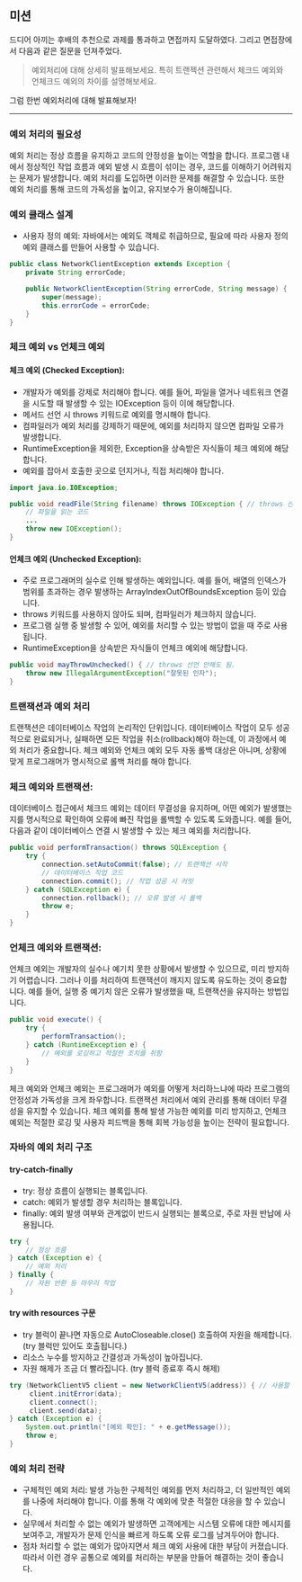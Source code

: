 ## 미션

드디어 아끼는 후배의 추천으로 과제를 통과하고 면접까지 도달하였다. 그리고 면접장에서 다음과 같은 질문을 던져주었다.

> 예외처리에 대해 상세히 발표해보세요. 특히 트랜젝션 관련해서 체크드 예외와 언체크드 예외의 차이를 설명해보세요.

그럼 한번 예외처리에 대해 발표해보자!

---------

### 예외 처리의 필요성
예외 처리는 정상 흐름을 유지하고 코드의 안정성을 높이는 역할을 합니다.
프로그램 내에서 정상적인 작업 흐름과 예외 발생 시 흐름이 섞이는 경우, 코드를 이해하기 어려워지는 문제가 발생합니다. 
예외 처리를 도입하면 이러한 문제를 해결할 수 있습니다.
또한 예외 처리를 통해 코드의 가독성을 높이고, 유지보수가 용이해집니다.

### 예외 클래스 설계
- 사용자 정의 예외: 자바에서는 예외도 객체로 취급하므로, 필요에 따라 사용자 정의 예외 클래스를 만들어 사용할 수 있습니다.
```java
public class NetworkClientException extends Exception {
    private String errorCode;

    public NetworkClientException(String errorCode, String message) {
        super(message);
        this.errorCode = errorCode;
    }
}
```

### 체크 예외 vs 언체크 예외
#### 체크 예외 (Checked Exception):
- 개발자가 예외를 강제로 처리해야 합니다. 예를 들어, 파일을 열거나 네트워크 연결을 시도할 때 발생할 수 있는 IOException 등이 이에 해당합니다.
- 메서드 선언 시 throws 키워드로 예외를 명시해야 합니다.
- 컴파일러가 예외 처리를 강제하기 때문에, 예외를 처리하지 않으면 컴파일 오류가 발생합니다.
- RuntimeException을 제외한, Exception을 상속받은 자식들이 체크 예외에 해당합니다.
- 예외를 잡아서 호출한 곳으로 던지거나, 직접 처리해야 합니다.

```java
import java.io.IOException;

public void readFile(String filename) throws IOException { // throws 선언 필수
    // 파일을 읽는 코드
    ...
    throw new IOException();
}
```

#### 언체크 예외 (Unchecked Exception):
- 주로 프로그래머의 실수로 인해 발생하는 예외입니다. 예를 들어, 배열의 인덱스가 범위를 초과하는 경우 발생하는 ArrayIndexOutOfBoundsException 등이 있습니다.
- throws 키워드를 사용하지 않아도 되며, 컴파일러가 체크하지 않습니다.
- 프로그램 실행 중 발생할 수 있어, 예외를 처리할 수 있는 방법이 없을 때 주로 사용됩니다.
- RuntimeException을 상속받은 자식들이 언체크 예외에 해당합니다.

```java
public void mayThrowUnchecked() { // throws 선언 안해도 됨.
    throw new IllegalArgumentException("잘못된 인자");
}
```

### 트랜잭션과 예외 처리
트랜잭션은 데이터베이스 작업의 논리적인 단위입니다. 데이터베이스 작업이 모두 성공적으로 완료되거나, 실패하면 모든 작업을 취소(rollback)해야 하는데, 이 과정에서 예외 처리가 중요합니다.
체크 예외와 언체크 예외 모두 자동 롤백 대상은 아니며, 상황에 맞게 프로그래머가 명시적으로 롤백 처리를 해야 합니다.

### 체크 예외와 트랜잭션:
데이터베이스 접근에서 체크드 예외는 데이터 무결성을 유지하며, 어떤 예외가 발생했는지를 명시적으로 확인하여 오류에 빠진 작업을 롤백할 수 있도록 도와줍니다.
예를 들어, 다음과 같이 데이터베이스 연결 시 발생할 수 있는 체크 예외를 처리합니다.
```java
public void performTransaction() throws SQLException {
    try {
        connection.setAutoCommit(false); // 트랜잭션 시작
        // 데이터베이스 작업 코드
        connection.commit(); // 작업 성공 시 커밋
    } catch (SQLException e) {
        connection.rollback(); // 오류 발생 시 롤백
        throw e;
    }
}
```

### 언체크 예외와 트랜잭션:
언체크 예외는 개발자의 실수나 예기치 못한 상황에서 발생할 수 있으므로, 미리 방지하기 어렵습니다. 그러나 이를 처리하여 트랜잭션이 깨지지 않도록 유도하는 것이 중요합니다.
예를 들어, 실행 중 예기치 않은 오류가 발생했을 때, 트랜잭션을 유지하는 방법입니다.
```java
public void execute() {
    try {
        performTransaction();
    } catch (RuntimeException e) {
        // 예외를 로깅하고 적절한 조치를 취함
    }
}
```
체크 예외와 언체크 예외는 프로그래머가 예외를 어떻게 처리하느냐에 따라 프로그램의 안정성과 가독성을 크게 좌우합니다. 트랜잭션 처리에서 예외 관리를 통해 데이터 무결성을 유지할 수 있습니다. 
체크 예외를 통해 발생 가능한 예외를 미리 방지하고, 언체크 예외는 적절한 로깅 및 사용자 피드백을 통해 회복 가능성을 높이는 전략이 필요합니다.

### 자바의 예외 처리 구조
#### try-catch-finally
- try: 정상 흐름이 실행되는 블록입니다.
- catch: 예외가 발생할 경우 처리하는 블록입니다.
- finally: 예외 발생 여부와 관계없이 반드시 실행되는 블록으로, 주로 자원 반납에 사용됩니다.

```java
try {
    // 정상 흐름
} catch (Exception e) {
    // 예외 처리
} finally {
    // 자원 반환 등 마무리 작업
}
```
#### try with resources 구문
- try 블럭이 끝나면 자동으로 AutoCloseable.close() 호출하여 자원을 해제합니다. (try 블럭만 있어도 호출됩니다.)
- 리소스 누수를 방지하고 간결성과 가독성이 높아집니다.
- 자원 해제가 조금 더 빨라집니다. (try 블럭 종료후 즉시 해제)
```java
try (NetworkClientV5 client = new NetworkClientV5(address)) { // 사용할 자원 명시
     client.initError(data);
     client.connect();
     client.send(data);
} catch (Exception e) {
    System.out.println("[예외 확인]: " + e.getMessage()); 
    throw e;
}
```

### 예외 처리 전략
- 구체적인 예외 처리: 발생 가능한 구체적인 예외를 먼저 처리하고, 더 일반적인 예외를 나중에 처리해야 합니다. 이를 통해 각 예외에 맞춘 적절한 대응을 할 수 있습니다.
- 실무에서 처리할 수 없는 예외가 발생하면 고객에게는 시스템 오류에 대한 메시지를 보여주고, 개발자가 문제 인식을 빠르게 하도록 오류 로그를 남겨두어야 합니다.
- 점차 처리할 수 없는 예외가 많아지면서 체크 예외 사용에 대한 부담이 커졌습니다. 따라서 이런 경우 공통으로 예외를 처리하는 부분을 만들어 해결하는 것이 좋습니다.